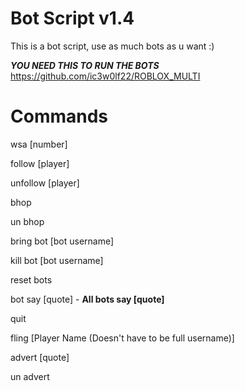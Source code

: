 # Bot Script v1.4

This is a bot script, use as much bots as u want :)

***YOU NEED THIS TO RUN THE BOTS***
https://github.com/ic3w0lf22/ROBLOX_MULTI

# Commands

wsa [number]

follow [player]

unfollow [player]

bhop

un bhop

bring bot [bot username]

kill bot [bot username]

reset bots

bot say [quote] - **All bots say [quote]**

quit 

fling [Player Name (Doesn't have to be full username)]

advert [quote]

un advert


